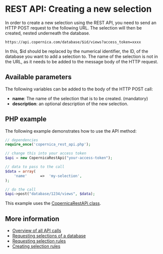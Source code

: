 # REST API: Creating a new selection

In order to create a new selection using the REST API, you need to send an HTTP POST request to the following URL. The selection will then be created, nested underneath the database.

`https://api.copernica.com/database/$id/views?access_token=xxxx`

In this, $id should be replaced by the numerical identifier, the ID, of the database you want to add a selection to. The name of the selection is not in the URL, as it needs to be added to the message body of the HTTP request.

## Available parameters
The following variables can be added to the body of the HTTP POST call:

- **name**: The name of the selection that is to be created. (mandatory)
- **description**: an optional description of the new selection.

## PHP example
The following example demonstrates how to use the API method:

```PHP
// dependencies
require_once('copernica_rest_api.php');

// change this into your access token
$api = new CopernicaRestApi("your-access-token");

// data to pass to the call
$data = array(
    'name'      =>  'my-selection',
);

// do the call
$api->post("database/1234/views", $data);
```
This example uses the [CopernicaRestAPi class](rest-php).

## More information
- [Overview of all API calls](rest-api)
- [Requesting selections of a database](rest-get-database-views)
- [Requesting selection rules](rest-get-view-rules)
- [Creating selection rules](rest-post-view-rules)

